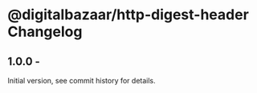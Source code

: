 # @digitalbazaar/http-digest-header Changelog

## 1.0.0 - 
Initial version, see commit history for details.
